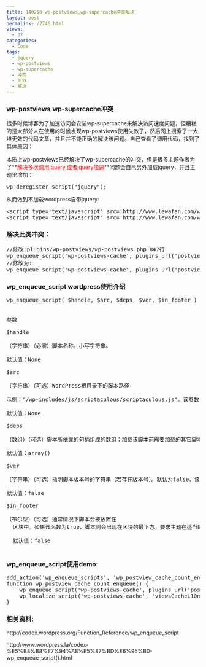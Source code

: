 ```yaml
---
title: 140218 wp-postviews,wp-supercache冲突解决
layout: post
permalink: /2746.html
views:
  - 37
categories:
  - Code
tags:
  - jquery
  - wp-postviews
  - wp-supercache
  - 冲突
  - 失效
  - 解决
---
```

### wp-postviews,wp-supercache冲突

很多时候博客为了加速访问会安装wp-supercache来解决访问速度问题，但糟糕的是大部分人在使用的时候发现wp-postviews使用失效了，然后网上搜索了一大堆无效的代码文章，并且并不能正确的解决该问题。自己查看了调用代码，找到了具体原因：

本质上wp-postviews已经解决了wp-supercache的冲突，但是很多主题作者为了**<font color="red">解决多次调用jquery,或者jquery加速</font>**问题会自己另外加载jquery，并且主题里增加：

<pre class="brush: php; title: ; notranslate" title="">wp_deregister_script("jquery");
</pre>

从而做到不加载wordpress自带jquery:

<pre class="brush: php; title: ; notranslate" title="">&lt;script type='text/javascript' src='http://www.lewafan.com/wp-includes/js/jquery/jquery.js?ver=1.10.2'&gt;&lt;/script&gt;
&lt;script type='text/javascript' src='http://www.lewafan.com/wp-includes/js/jquery/jquery-migrate.min.js?ver=1.2.1'&gt;&lt;/script&gt;
</pre>

### 解决此类冲突：

<pre class="brush: php; title: ; notranslate" title="">//修改:plugins/wp-postviews/wp-postviews.php 847行
wp_enqueue_script('wp-postviews-cache', plugins_url('postviews-cache.js', __FILE__), array('jquery'), '1.64',true);
//修改为:
wp_enqueue_script('wp-postviews-cache', plugins_url('postviews-cache.js', __FILE__), false, '1.64',true);
</pre>

### wp\_enqueue\_script wordpress使用介绍

<pre>wp_enqueue_script( $handle, $src, $deps, $ver, $in_footer )


参数

$handle

（字符串）（必需）脚本名称。小写字符串。

默认值：None

$src

（字符串）（可选）WordPress根目录下的脚本路径

示例："/wp-includes/js/scriptaculous/scriptaculous.js"。该参数只在WordPress不了解脚本情况时使用。

默认值：None

$deps

（数组）（可选）脚本所依靠的句柄组成的数组；加载该脚本前需要加载的其它脚本。若没有依赖关系，返回false。该参数只在WordPress不了解脚本情况时使用。

默认值：array()

$ver

（字符串）（可选）指明脚本版本号的字符串（若存在版本号）。默认为false。该参数可确保即使在启用缓存的状态下，发送给客户端的仍然是正确版本，因此如果版本号可用且对脚本有意义，包含该版本号。

默认值：false

$in_footer

（布尔型）（可选）通常情况下脚本会被放置在<head>
  区块中。如果该函数为true，脚本则会出现在区块的最下方。要求主题在适当的位置中包含有wp_footer()钩子。（WordPress新功能）
  
  默认值：false
  </pre>
  <h3>
    wp_enqueue_script使用demo:
  </h3>
  
  
  <pre class="brush: php; title: ; notranslate" title="">
add_action('wp_enqueue_scripts', 'wp_postview_cache_count_enqueue');
function wp_postview_cache_count_enqueue() {
    wp_enqueue_script('wp-postviews-cache', plugins_url('postviews-cache.js', __FILE__), false, '1.64',true);
    wp_localize_script('wp-postviews-cache', 'viewsCacheL10n', array('admin_ajax_url' =&gt; admin_url('admin-ajax.php', (is_ssl() ? 'https' : 'http')), 'post_id' =&gt; intval($post-&gt;ID)));  
}
</pre>
  
  
  <h3>
    相关资料:
  </h3>
  
  
  <p>
    http://codex.wordpress.org/Function_Reference/wp_enqueue_script
  </p>
  
  
  <p>
    http://www.wordpress.la/codex-%E5%B8%B8%E7%94%A8%E5%87%BD%E6%95%B0-wp_enqueue_script().html
  </p>